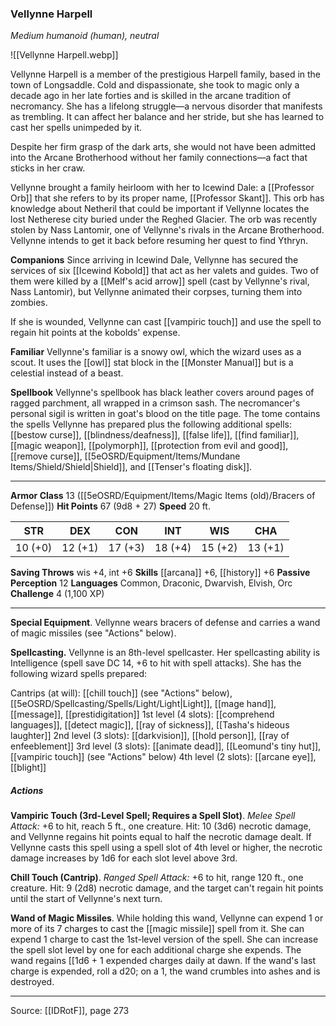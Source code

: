 ### Vellynne Harpell
_Medium humanoid (human), neutral_

![[Vellynne Harpell.webp]]

Vellynne Harpell is a member of the prestigious Harpell family, based in the town of Longsaddle. Cold and dispassionate, she took to magic only a decade ago in her late forties and is skilled in the arcane tradition of necromancy. She has a lifelong struggle—a nervous disorder that manifests as trembling. It can affect her balance and her stride, but she has learned to cast her spells unimpeded by it.

Despite her firm grasp of the dark arts, she would not have been admitted into the Arcane Brotherhood without her family connections—a fact that sticks in her craw.

Vellynne brought a family heirloom with her to Icewind Dale: a [[Professor Orb]] that she refers to by its proper name, [[Professor Skant]]. This orb has knowledge about Netheril that could be important if Vellynne locates the lost Netherese city buried under the Reghed Glacier. The orb was recently stolen by Nass Lantomir, one of Vellynne's rivals in the Arcane Brotherhood. Vellynne intends to get it back before resuming her quest to find Ythryn.

**Companions** Since arriving in Icewind Dale, Vellynne has secured the services of six [[Icewind Kobold]] that act as her valets and guides. Two of them were killed by a [[Melf's acid arrow]] spell (cast by Vellynne's rival, Nass Lantomir), but Vellynne animated their corpses, turning them into zombies.

If she is wounded, Vellynne can cast [[vampiric touch]] and use the spell to regain hit points at the kobolds' expense.


**Familiar** Vellynne's familiar is a snowy owl, which the wizard uses as a scout. It uses the [[owl]] stat block in the [[Monster Manual]] but is a celestial instead of a beast.


**Spellbook** Vellynne's spellbook has black leather covers around pages of ragged parchment, all wrapped in a crimson sash. The necromancer's personal sigil is written in goat's blood on the title page. The tome contains the spells Vellynne has prepared plus the following additional spells: [[bestow curse]], [[blindness/deafness]], [[false life]], [[find familiar]], [[magic weapon]], [[polymorph]], [[protection from evil and good]], [[remove curse]], [[5eOSRD/Equipment/Items/Mundane Items/Shield/Shield|Shield]], and [[Tenser's floating disk]].

---

**Armor Class** 13 ([[5eOSRD/Equipment/Items/Magic Items (old)/Bracers of Defense]])
**Hit Points** 67 (9d8 + 27)
**Speed** 20 ft.

| STR     | DEX     | CON     | INT     | WIS     | CHA     |
|---------|---------|---------|---------|---------|---------|
| 10 (+0) | 12 (+1) | 17 (+3) | 18 (+4) | 15 (+2) | 13 (+1) |

**Saving Throws** wis +4, int +6
**Skills** [[arcana]] +6, [[history]] +6
**Passive Perception** 12
**Languages** Common, Draconic, Dwarvish, Elvish, Orc
**Challenge** 4 (1,100 XP)

---

**Special Equipment**. Vellynne wears bracers of defense and carries a wand of magic missiles (see "Actions" below).

**Spellcasting.** Vellynne is an 8th-level spellcaster. Her spellcasting ability is Intelligence (spell save DC 14, +6 to hit with spell attacks). She has the following wizard spells prepared:

Cantrips (at will): [[chill touch]] (see "Actions" below), [[5eOSRD/Spellcasting/Spells/Light/Light|Light]], [[mage hand]], [[message]], [[prestidigitation]]
1st level (4 slots): [[comprehend languages]], [[detect magic]], [[ray of sickness]], [[Tasha's hideous laughter]]
2nd level (3 slots): [[darkvision]], [[hold person]], [[ray of enfeeblement]]
3rd level (3 slots): [[animate dead]], [[Leomund's tiny hut]], [[vampiric touch]] (see "Actions" below)
4th level (2 slots): [[arcane eye]], [[blight]]

##### Actions
**Vampiric Touch (3rd-Level Spell; Requires a Spell Slot)**. _Melee Spell Attack:_ +6 to hit, reach 5 ft., one creature. Hit: 10 (3d6) necrotic damage, and Vellynne regains hit points equal to half the necrotic damage dealt. If Vellynne casts this spell using a spell slot of 4th level or higher, the necrotic damage increases by 1d6 for each slot level above 3rd.

**Chill Touch (Cantrip)**. _Ranged Spell Attack:_ +6 to hit, range 120 ft., one creature. Hit: 9 (2d8) necrotic damage, and the target can't regain hit points until the start of Vellynne's next turn.

**Wand of Magic Missiles**. While holding this wand, Vellynne can expend 1 or more of its 7 charges to cast the [[magic missile]] spell from it. She can expend 1 charge to cast the 1st-level version of the spell. She can increase the spell slot level by one for each additional charge she expends. The wand regains [[1d6 + 1 expended charges daily at dawn. If the wand's last charge is expended, roll a d20; on a 1, the wand crumbles into ashes and is destroyed.


---

Source: [[IDRotF]], page 273